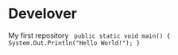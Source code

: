 # Develover
My first repository
` 
public static void main() {
  System.Out.Println("Hello World!");
}
`
